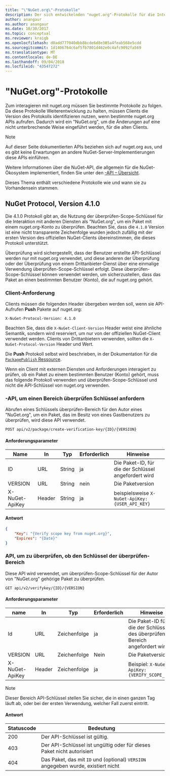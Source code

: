 ```yaml
---
title: "\"NuGet.org\"-Protokolle"
description: Der sich entwickelnden "nuget.org"-Protokolle für die Interaktion mit NuGet-Clients.
author: anangaur
ms.author: anangaur
ms.date: 10/30/2017
ms.topic: conceptual
ms.reviewer: kraigb
ms.openlocfilehash: d0add777040dbb8bcde6d8e385a4feab568e5cdd
ms.sourcegitcommit: 1d1406764c6af5fb7801d462e0c4afc9092fa569
ms.translationtype: MT
ms.contentlocale: de-DE
ms.lasthandoff: 09/04/2018
ms.locfileid: "43547272"
---
```

# <a name="nugetorg-protocols"></a>"NuGet.org"-Protokolle

Zum interagieren mit nuget.org müssen Sie bestimmte Protokolle zu folgen. Da diese Protokolle Weiterentwicklung zu halten, müssen Clients die Version des Protokolls identifizieren nutzen, wenn bestimmte nuget.org APIs aufrufen. Dadurch wird ein "NuGet.org", um die Änderungen auf eine nicht unterbrechende Weise eingeführt werden, für die alten Clients.

> [!Note]
> Auf dieser Seite dokumentierten APIs beziehen sich auf nuget.org aus, und es gibt keine Erwartungen an andere NuGet-Server-Implementierungen diese APIs einführen. 

Weitere Informationen über die NuGet-API, die allgemein für die NuGet-Ökosystem implementiert, finden Sie unter den [-API – Übersicht](overview.md).

Dieses Thema enthält verschiedene Protokolle wie und wann sie zu Vorhandensein stammen.

## <a name="nuget-protocol-version-410"></a>NuGet Protocol, Version 4.1.0

Die 4.1.0 Protokoll gibt an, die Nutzung der überprüfen-Scope-Schlüssel für die Interaktion mit anderen Diensten als "NuGet.org", um ein Paket mit einem nuget.org-Konto zu überprüfen. Beachten Sie, dass die `4.1.0` Version ist eine nicht transparente Zeichenfolge wurden jedoch zufällig mit der ersten Version des offiziellen NuGet-Clients übereinstimmen, die dieses Protokoll unterstützt.

Überprüfung wird sichergestellt, dass der Benutzer erstellte API-Schlüssel werden nur mit nuget.org verwendet, und diese anderen der Überprüfung oder der Überprüfung von einem Drittanbieter-Dienst über eine einmalige Verwendung überprüfen-Scope-Schlüssel erfolgt. Diese überprüfen-Scope-Schlüssel können verwendet werden, um sicherzustellen, dass das Paket an einen bestimmten Benutzer (Konto), die auf nuget.org gehört.

### <a name="client-requirement"></a>Client-Anforderung

Clients müssen die folgenden Header übergeben werden soll, wenn sie API-Aufrufen **Push** Pakete auf nuget.org:

    X-NuGet-Protocol-Version: 4.1.0

Beachten Sie, dass die `X-NuGet-Client-Version` Header weist eine ähnliche Semantik, sondern wird reserviert, um nur von der offiziellen NuGet-Client verwendet werden. Clients von Drittanbietern verwenden, sollten die `X-NuGet-Protocol-Version` Header und Wert.

Die **Push** Protokoll selbst wird beschrieben, in der Dokumentation für die [ `PackagePublish` Ressource](package-publish-resource.md).

Wenn ein Client mit externen Diensten und Anforderungen interagiert zu prüfen, ob ein Paket zu einem bestimmten Benutzer (Konto) gehört, muss das folgende Protokoll verwenden und überprüfen-Scope-Schlüssel und nicht die API-Schlüssel von nuget.org verwenden.

### <a name="api-to-request-a-verify-scope-key"></a>-API, um einen Bereich überprüfen Schlüssel anfordern

Abrufen eines Schlüssels überprüfen-Bereich für den Autor eines "NuGet.org", um ein Paket, das im Besitz von eines Gastbenutzers zu überprüfen, wird diese API verwendet.

    POST api/v2/package/create-verification-key/{ID}/{VERSION}

#### <a name="request-parameters"></a>Anforderungsparameter

Name           | In     | Typ   | Erforderlich | Hinweise
-------------- | ------ | ------ | -------- | -----
ID             | URL    | String | ja      | Die Paket-ID, für die der Schlüssel angefordert wird
VERSION        | URL    | String | nein       | Die Paketversion
X-NuGet-ApiKey | Header | String | ja      | beispielsweise `X-NuGet-ApiKey: {USER_API_KEY}`

#### <a name="response"></a>Antwort

```json
{
    "Key": "{Verify scope key from nuget.org}",
    "Expires": "{Date}"
}
```

### <a name="api-to-verify-the-verify-scope-key"></a>API, um zu überprüfen, ob den Schlüssel der überprüfen-Bereich

Diese API wird verwendet, um überprüfen-Scope-Schlüssel für der Autor von "NuGet.org" gehörige Paket zu überprüfen.

    GET api/v2/verifykey/{ID}/{VERSION}

#### <a name="request-parameters"></a>Anforderungsparameter

name           | In     | Typ   | Erforderlich | Hinweise
-------------  | ------ | ------ | -------- | -----
Id             | URL    | Zeichenfolge | ja      | Die Paket-ID für die der Schlüssel des überprüfen Bereich angefordert wird
VERSION        | URL    | Zeichenfolge | Nein       | Die Paketversion
X-NuGet-ApiKey | Header | Zeichenfolge | ja      | Beispiel: `X-NuGet-ApiKey: {VERIFY_SCOPE_KEY}`

> [!Note]
> Dieser Bereich API-Schlüssel stellen Sie sicher, die in einen ganzen Tag läuft ab, oder bei der ersten Verwendung, welcher Fall zuerst eintritt.

#### <a name="response"></a>Antwort

Statuscode | Bedeutung
----------- | -------
200         | Der API-Schlüssel ist gültig.
403         | Der API-Schlüssel ist ungültig oder für dieses Paket nicht autorisiert
404         | Das Paket, das mit `ID` und (optional) `VERSION` angegeben wurde, existiert nicht

